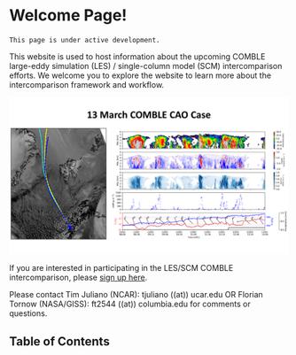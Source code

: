 Welcome Page!
===================================

```{note}
This page is under active development.
```

This website is used to host information about the upcoming COMBLE large-eddy simulation (LES) / single-column model (SCM) intercomparison efforts. We welcome you to explore the website to learn more about the intercomparison framework and workflow.

![](13march_case_overview.png)

If you are interested in participating in the LES/SCM COMBLE intercomparison, please [sign up here](https://docs.google.com/spreadsheets/d/1h0BDDCCJTfIsdvHHNFyA17bpsNAL7405GG69IkC8qJs/edit?usp=sharing).

Please contact Tim Juliano (NCAR): tjuliano ((at)) ucar.edu OR Florian Tornow (NASA/GISS): ft2544 ((at)) columbia.edu for comments or questions.

## Table of Contents

```{tableofcontents}
```
  
